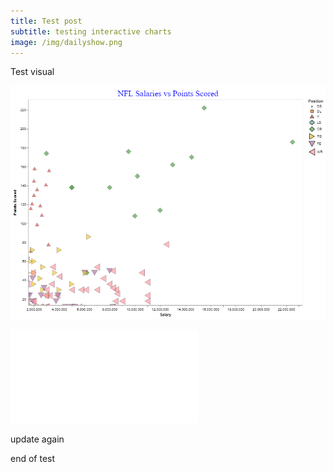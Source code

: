 ```yaml
---
title: Test post
subtitle: testing interactive charts
image: /img/dailyshow.png
---
```


Test visual


![Image](/img/NFLchart.png)

![Image](/img/chart.html)
      
update again    

end of test
